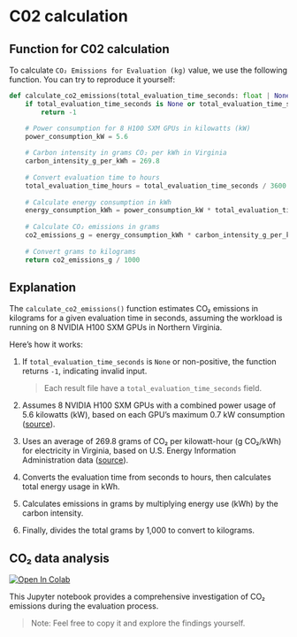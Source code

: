 # C02 calculation

## Function for C02 calculation

To calculate `CO₂ Emissions for Evaluation (kg)` value, we use the following function. You can try to reproduce it yourself:

```python
def calculate_co2_emissions(total_evaluation_time_seconds: float | None) -> float:
    if total_evaluation_time_seconds is None or total_evaluation_time_seconds <= 0:
        return -1

    # Power consumption for 8 H100 SXM GPUs in kilowatts (kW)
    power_consumption_kW = 5.6
    
    # Carbon intensity in grams CO₂ per kWh in Virginia
    carbon_intensity_g_per_kWh = 269.8
    
    # Convert evaluation time to hours
    total_evaluation_time_hours = total_evaluation_time_seconds / 3600
    
    # Calculate energy consumption in kWh
    energy_consumption_kWh = power_consumption_kW * total_evaluation_time_hours
    
    # Calculate CO₂ emissions in grams
    co2_emissions_g = energy_consumption_kWh * carbon_intensity_g_per_kWh
    
    # Convert grams to kilograms
    return co2_emissions_g / 1000
```

## Explanation

The `calculate_co2_emissions()` function estimates CO₂ emissions in kilograms for a given evaluation time in seconds, assuming the workload is running on 8 NVIDIA H100 SXM GPUs in Northern Virginia.

Here’s how it works:

1. If `total_evaluation_time_seconds` is `None` or non-positive, the function returns `-1`, indicating invalid input.
   > Each result file have a `total_evaluation_time_seconds` field.

2. Assumes 8 NVIDIA H100 SXM GPUs with a combined power usage of 5.6 kilowatts (kW), based on each GPU’s maximum 0.7 kW consumption ([source](https://resources.nvidia.com/en-us-tensor-core/nvidia-tensor-core-gpu-datasheet)).

3. Uses an average of 269.8 grams of CO₂ per kilowatt-hour (g CO₂/kWh) for electricity in Virginia, based on U.S. Energy Information Administration data ([source](https://www.eia.gov/electricity/state/virginia/)).

4. Converts the evaluation time from seconds to hours, then calculates total energy usage in kWh.

5. Calculates emissions in grams by multiplying energy use (kWh) by the carbon intensity.

6. Finally, divides the total grams by 1,000 to convert to kilograms.


## CO₂ data analysis
[![Open In Colab](https://colab.research.google.com/assets/colab-badge.svg)](https://colab.research.google.com/drive/1gaXUywH9fB5rINM8Ocg_U26u5voDmLUi?usp=sharing)

 This Jupyter notebook provides a comprehensive investigation of CO₂ emissions during the evaluation process. 

> Note: Feel free to copy it and explore the findings yourself.
